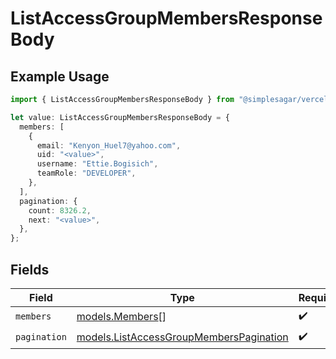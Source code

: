 # ListAccessGroupMembersResponseBody

## Example Usage

```typescript
import { ListAccessGroupMembersResponseBody } from "@simplesagar/vercel/models/listaccessgroupmembersop.js";

let value: ListAccessGroupMembersResponseBody = {
  members: [
    {
      email: "Kenyon_Huel7@yahoo.com",
      uid: "<value>",
      username: "Ettie.Bogisich",
      teamRole: "DEVELOPER",
    },
  ],
  pagination: {
    count: 8326.2,
    next: "<value>",
  },
};
```

## Fields

| Field                                                                                    | Type                                                                                     | Required                                                                                 | Description                                                                              |
| ---------------------------------------------------------------------------------------- | ---------------------------------------------------------------------------------------- | ---------------------------------------------------------------------------------------- | ---------------------------------------------------------------------------------------- |
| `members`                                                                                | [models.Members](../models/members.md)[]                                                 | :heavy_check_mark:                                                                       | N/A                                                                                      |
| `pagination`                                                                             | [models.ListAccessGroupMembersPagination](../models/listaccessgroupmemberspagination.md) | :heavy_check_mark:                                                                       | N/A                                                                                      |